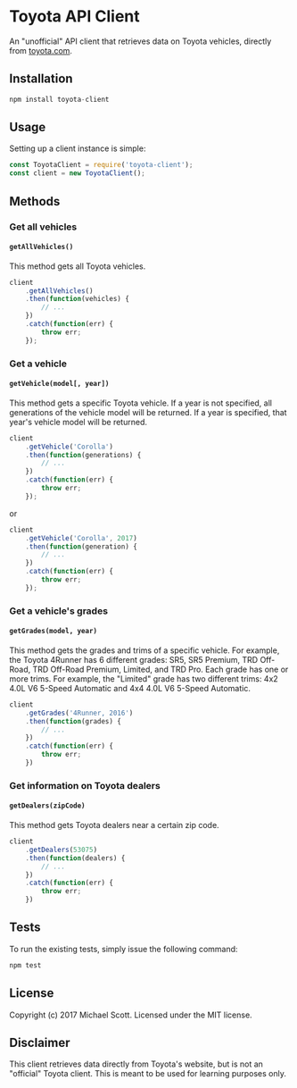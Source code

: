 # Toyota API Client

An "unofficial" API client that retrieves data on Toyota vehicles, directly from [toyota.com](https://toyota.com).

## Installation
```javascript
npm install toyota-client
```

## Usage
Setting up a client instance is simple:
```javascript
const ToyotaClient = require('toyota-client');
const client = new ToyotaClient();
```

## Methods

### Get all vehicles
#### `getAllVehicles()`
This method gets all Toyota vehicles.
```javascript
client
    .getAllVehicles()
    .then(function(vehicles) {
        // ...
    })
    .catch(function(err) {
        throw err;
    });
```

### Get a vehicle
#### `getVehicle(model[, year])`
This method gets a specific Toyota vehicle. If a year is not specified, all generations of the vehicle model will be returned. If a year is specified, that year's vehicle model will be returned.
```javascript
client
    .getVehicle('Corolla')
    .then(function(generations) {
        // ...
    })
    .catch(function(err) {
        throw err;
    });
```
or 
```javascript
client
    .getVehicle('Corolla', 2017)
    .then(function(generation) {
        // ...
    })
    .catch(function(err) {
        throw err;
    });
```

### Get a vehicle's grades
#### `getGrades(model, year)`
This method gets the grades and trims of a specific vehicle. For example, the Toyota 4Runner has 6 different grades: SR5, SR5 Premium, TRD Off-Road, TRD Off-Road Premium, Limited, and TRD Pro. Each grade has one or more trims. For example, the "Limited" grade has two different trims: 4x2 4.0L V6 5-Speed Automatic and 4x4 4.0L V6 5-Speed Automatic.
```javascript
client
    .getGrades('4Runner, 2016')
    .then(function(grades) {
        // ...
    })
    .catch(function(err) {
        throw err;
    })
```

### Get information on Toyota dealers
#### `getDealers(zipCode)`
This method gets Toyota dealers near a certain zip code.
```javascript
client
    .getDealers(53075)
    .then(function(dealers) {
        // ...
    })
    .catch(function(err) {
        throw err;
    })
```

## Tests
To run the existing tests, simply issue the following command:
```javascript
npm test
```

## License
Copyright (c) 2017 Michael Scott. Licensed under the MIT license.

## Disclaimer
This client retrieves data directly from Toyota's website, but is not an "official" Toyota client. This is meant to be used for learning purposes only.